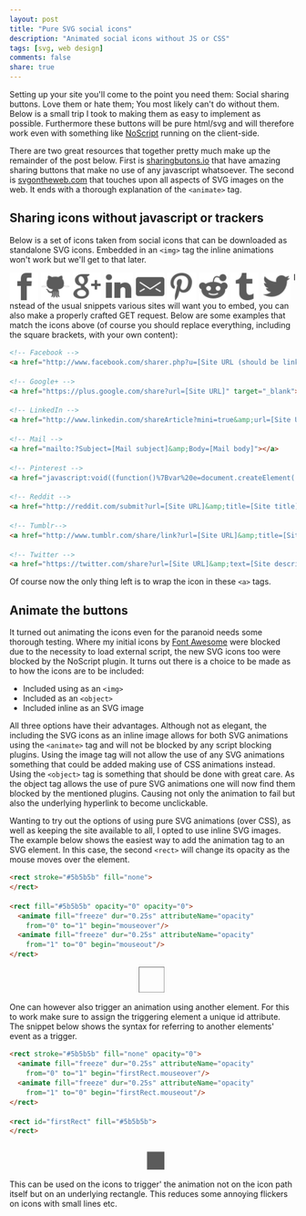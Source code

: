 ```yaml
---
layout: post
title: "Pure SVG social icons"
description: "Animated social icons without JS or CSS"
tags: [svg, web design]
comments: false
share: true
---
```


Setting up your site you'll come to the point you need them: Social sharing buttons. Love them or hate them; You most likely can't do without them. Below is a small trip I took to making them as easy to implement as possible. Furthermore these buttons will be pure html/svg and will therefore work even with something like [NoScript](https://noscript.net/) running on the client-side.

There are two great resources that together pretty much make up the remainder of the post below. First is [sharingbutons.io](http://sharingbuttons.io/) that have amazing sharing buttons that make no use of any javascript whatsoever. The second is [svgontheweb.com](https://svgontheweb.com/) that touches upon all aspects of SVG images on the web. It ends with a thorough explanation of the ``<animate>`` tag.



## Sharing icons without javascript or trackers

Below is a set of icons taken from social icons that can be downloaded as standalone SVG icons. Embedded in an ``<img>`` tag the inline animations won't work but we'll get to that later.

<a href="/assets/social/facebook.svg" download><img style="float:left; margin-right: 1%;" width="10%" src="/assets/social/facebook.svg"></a>
<a href="/assets/social/github.svg" download><img style="float:left; margin-right: 1%;" width="10%" src="/assets/social/github.svg"></a>
<a href="/assets/social/google.svg" download><img style="float:left; margin-right: 1%;" width="10%" src="/assets/social/google.svg"></a>
<a href="/assets/social/linkedin.svg" download><img style="float:left; margin-right: 1%;" width="10%" src="/assets/social/linkedin.svg"></a>
<a href="/assets/social/mail.svg" download><img style="float:left; margin-right: 1%;" width="10%" src="/assets/social/mail.svg"></a>
<a href="/assets/social/pinterest.svg" download><img style="float:left; margin-right: 1%;" width="10%" src="/assets/social/pinterest.svg"></a>
<a href="/assets/social/reddit.svg" download><img style="float:left; margin-right: 1%;" width="10%" src="/assets/social/reddit.svg"></a>
<a href="/assets/social/tumbler.svg" download><img style="float:left; margin-right: 1%;" width="10%" src="/assets/social/tumbler.svg"></a>
<a href="/assets/social/twitter.svg" download><img style="float:left; margin-right: 1%;" width="10%" src="/assets/social/twitter.svg"></a>

Instead of the usual snippets various sites will want you to embed, you can also make a properly crafted GET request. Below are some examples that match the icons above (of course you should replace everything, including the square brackets, with your own content):

```html
<!-- Facebook -->
<a href="http://www.facebook.com/sharer.php?u=[Site URL (should be linked on facebook)]" target="_blank"></a>

<!-- Google+ -->
<a href="https://plus.google.com/share?url=[Site URL]" target="_blank"></a>

<!-- LinkedIn -->
<a href="http://www.linkedin.com/shareArticle?mini=true&amp;url=[Site URL]" target="_blank"></a>

<!-- Mail -->
<a href="mailto:?Subject=[Mail subject]&amp;Body=[Mail body]"></a>

<!-- Pinterest -->
<a href="javascript:void((function()%7Bvar%20e=document.createElement('script');e.setAttribute('type','text/javascript');e.setAttribute('charset','UTF-8');e.setAttribute('src','http://assets.pinterest.com/js/pinmarklet.js?r='+Math.random()*99999999);document.body.appendChild(e)%7D)());"></a>

<!-- Reddit -->
<a href="http://reddit.com/submit?url=[Site URL]&amp;title=[Site title]" target="_blank"></a>

<!-- Tumblr-->
<a href="http://www.tumblr.com/share/link?url=[Site URL]&amp;title=[Site title]" target="_blank"></a>

<!-- Twitter -->
<a href="https://twitter.com/share?url=[Site URL]&amp;text=[Site description]&amp;hashtags=[Site hashtags]" target="_blank"></a>
```

Of course now the only thing left is to wrap the icon in these ``<a>`` tags.



## Animate the buttons

It turned out animating the icons even for the paranoid needs some thorough testing. Where my initial icons by [Font Awesome](http://fontawesome.io/) were blocked due to the necessity to load external script, the new SVG icons too were blocked by the NoScript plugin. It turns out there is a choice to be made as to how the icons are to be included:

* Included using as an ``<img>``
* Included as an ``<object>``
* Included inline as an SVG image

All three options have their advantages. Although not as elegant, the including the SVG icons as an inline image allows for both SVG animations using the ``<animate>`` tag and will not be blocked by any script blocking plugins. Using the image tag will not allow the use of any SVG animations something that could be added making use of CSS animations instead. Using the ``<object>`` tag is something that should be done with great care. As the object tag allows the use of pure SVG animations one will now find them blocked by the mentioned plugins. Causing not only the animation to fail but also the underlying hyperlink to become unclickable.

Wanting to try out the options of using pure SVG animations (over CSS), as well as keeping the site available to all, I opted to use inline SVG images. The example below shows the easiest way to add the animation tag to an SVG element. In this case, the second ``<rect>`` will change its opacity as the mouse moves over the element.

```html
<rect stroke="#5b5b5b" fill="none">
</rect>

<rect fill="#5b5b5b" opacity="0" opacity="0">
  <animate fill="freeze" dur="0.25s" attributeName="opacity" 
    from="0" to="1" begin="mouseover"/>
  <animate fill="freeze" dur="0.25s" attributeName="opacity" 
    from="1" to="0" begin="mouseout"/>
</rect>
```

<svg xmlns="http://www.w3.org/2000/svg" style="margin-left: 45%" version="1.1" width="9%" viewBox="0 0 24 24" xml:space="preserve"> 
  <rect stroke="#5b5b5b" fill="none" width="24" height="24">
  </rect>

  <rect fill="#5b5b5b" width="24" height="24" opacity="0">
    <animate fill="freeze" dur="0.25s" attributeName="opacity" from="0" to="1" begin="mouseover"/>
    <animate fill="freeze" dur="0.25s" attributeName="opacity" from="1" to="0" begin="mouseout"/>
  </rect>
</svg>

One can however also trigger an animation using another element. For this to work make sure to assign the triggering element a unique id attribute. The snippet below shows the syntax for referring to another elements' event as a trigger.

```html
<rect stroke="#5b5b5b" fill="none" opacity="0">
  <animate fill="freeze" dur="0.25s" attributeName="opacity" 
    from="0" to="1" begin="firstRect.mouseover"/>
  <animate fill="freeze" dur="0.25s" attributeName="opacity" 
    from="1" to="0" begin="firstRect.mouseout"/>
</rect>

<rect id="firstRect" fill="#5b5b5b">
</rect>
```

<svg xmlns="http://www.w3.org/2000/svg" style="margin-left: 45%" version="1.1" width="9%" viewBox="0 0 24 24" xml:space="preserve"> 
  <rect stroke="#5b5b5b" fill="none" width="16" height="16" opacity="0">
    <animate fill="freeze" dur="0.25s" attributeName="opacity" from="0" to="1" begin="firstRect.mouseover"/>
    <animate fill="freeze" dur="0.25s" attributeName="opacity" from="1" to="0" begin="firstRect.mouseout"/>
  </rect>

  <rect id="firstRect" stroke-width="0.5pt" stroke="#5b5b5b" fill="#5b5b5b" x="8" y="8" width="16" height="16">
  </rect>
</svg>

This can be used on the icons to trigger' the animation not on the icon path itself but on an underlying rectangle. This reduces some annoying flickers on icons with small lines etc. 


